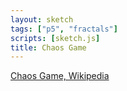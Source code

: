 ```yaml
---
layout: sketch
tags: ["p5", "fractals"]
scripts: [sketch.js]
title: Chaos Game
---
```


[Chaos Game, Wikipedia](https://en.wikipedia.org/wiki/Chaos_game)

